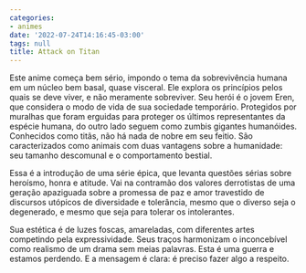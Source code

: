 ```yaml
---
categories:
- animes
date: '2022-07-24T14:16:45-03:00'
tags: null
title: Attack on Titan
---
```


Este anime começa bem sério, impondo o tema da sobrevivência humana em um núcleo bem basal, quase visceral. Ele explora os princípios pelos quais se deve viver, e não meramente sobreviver. Seu herói é o jovem Eren, que considera o modo de vida de sua sociedade temporário. Protegidos por muralhas que foram erguidas para proteger os últimos representantes da espécie humana, do outro lado seguem como zumbis gigantes humanóides. Conhecidos como titãs, não há nada de nobre em seu feitio. São caracterizados como animais com duas vantagens sobre a humanidade: seu tamanho descomunal e o comportamento bestial.

Essa é a introdução de uma série épica, que levanta questões sérias sobre heroísmo, honra e atitude. Vai na contramão dos valores derrotistas de uma geração apaziguada sobre a promessa de paz e amor travestido de discursos utópicos de diversidade e tolerância, mesmo que o diverso seja o degenerado, e mesmo que seja para tolerar os intolerantes.

Sua estética é de luzes foscas, amareladas, com diferentes artes competindo pela expressividade. Seus traços harmonizam o inconcebível como realismo de um drama sem meias palavras. Esta é uma guerra e estamos perdendo. E a mensagem é clara: é preciso fazer algo a respeito.